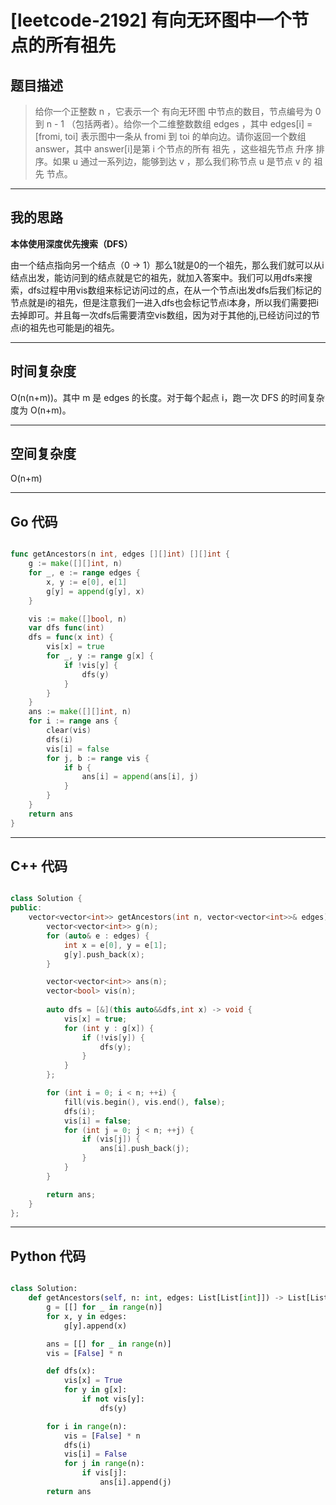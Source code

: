 # [leetcode-2192] 有向无环图中一个节点的所有祖先

## 题目描述


> 给你一个正整数 n ，它表示一个 有向无环图 中节点的数目，节点编号为 0 到 n - 1 （包括两者）。给你一个二维整数数组 edges ，其中 edges[i] = [fromi, toi] 表示图中一条从 fromi 到 toi 的单向边。请你返回一个数组 answer，其中 answer[i]是第 i 个节点的所有 祖先 ，这些祖先节点 升序 排序。如果 u 通过一系列边，能够到达 v ，那么我们称节点 u 是节点 v 的 祖先 节点。

---

## 我的思路
**本体使用深度优先搜索（DFS）**

由一个结点指向另一个结点（0 -> 1）那么1就是0的一个祖先，那么我们就可以从i结点出发，能访问到的结点就是它的祖先，就加入答案中。我们可以用dfs来搜索，dfs过程中用vis数组来标记访问过的点，在从一个节点i出发dfs后我们标记的节点就是i的祖先，但是注意我们一进入dfs也会标记节点i本身，所以我们需要把i去掉即可。并且每一次dfs后需要清空vis数组，因为对于其他的j,已经访问过的节点i的祖先也可能是j的祖先。

---

## 时间复杂度

O(n(n+m))。其中 m 是 edges 的长度。对于每个起点 i，跑一次 DFS 的时间复杂度为 O(n+m)。

---

## 空间复杂度

O(n+m)

---

## Go 代码

```Go

func getAncestors(n int, edges [][]int) [][]int {
    g := make([][]int, n)
    for _, e := range edges {
        x, y := e[0], e[1]
        g[y] = append(g[y], x)
    }

    vis := make([]bool, n)
    var dfs func(int)
    dfs = func(x int) {
        vis[x] = true
        for _, y := range g[x] {
            if !vis[y] {
                dfs(y)
            }
        }
    }
    ans := make([][]int, n)
    for i := range ans {
        clear(vis)
        dfs(i)
        vis[i] = false
        for j, b := range vis {
            if b {
                ans[i] = append(ans[i], j)
            }
        }
    }
    return ans
}

```
---

## C++ 代码

```C++

class Solution {
public:
    vector<vector<int>> getAncestors(int n, vector<vector<int>>& edges) {
        vector<vector<int>> g(n);
        for (auto& e : edges) {
            int x = e[0], y = e[1];
            g[y].push_back(x);
        }

        vector<vector<int>> ans(n);
        vector<bool> vis(n);
        
        auto dfs = [&](this auto&&dfs,int x) -> void {
            vis[x] = true;
            for (int y : g[x]) {
                if (!vis[y]) {
                    dfs(y);
                }
            }
        };

        for (int i = 0; i < n; ++i) {
            fill(vis.begin(), vis.end(), false);
            dfs(i);
            vis[i] = false;
            for (int j = 0; j < n; ++j) {
                if (vis[j]) {
                    ans[i].push_back(j);
                }
            }
        }

        return ans;
    }
};

```
---
## Python 代码

```Python

class Solution:
    def getAncestors(self, n: int, edges: List[List[int]]) -> List[List[int]]:
        g = [[] for _ in range(n)]
        for x, y in edges:
            g[y].append(x)

        ans = [[] for _ in range(n)]
        vis = [False] * n

        def dfs(x):
            vis[x] = True
            for y in g[x]:
                if not vis[y]:
                    dfs(y)

        for i in range(n):
            vis = [False] * n
            dfs(i)
            vis[i] = False
            for j in range(n):
                if vis[j]:
                    ans[i].append(j)
        return ans

```
